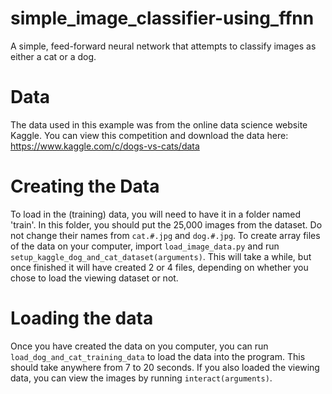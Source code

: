# simple_image_classifier-using_ffnn
A simple, feed-forward neural network that attempts to classify images as either a cat or a dog. 
# Data
The data used in this example was from the online data science website Kaggle. You can view this competition and download the data here: https://www.kaggle.com/c/dogs-vs-cats/data
# Creating the Data
To load in the (training) data, you will need to have it in a folder named 'train'. In this folder, you should put the 25,000 images from the dataset. Do not change their names from ```cat.#.jpg``` and ```dog.#.jpg```. To create array files of the data on your computer, import ```load_image_data.py``` and run ```setup_kaggle_dog_and_cat_dataset(arguments)```. This will take a while, but once finished it will have created 2 or 4 files, depending on whether you chose to load the viewing dataset or not.
# Loading the data
Once you have created the data on you computer, you can run ```load_dog_and_cat_training_data``` to load the data into the program. This should take anywhere from 7 to 20 seconds. If you also loaded the viewing data, you can view the images by running ```interact(arguments)```.
